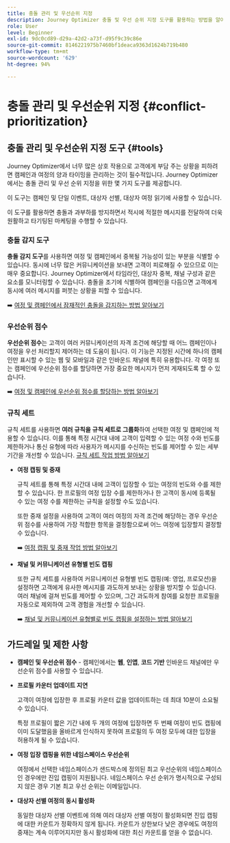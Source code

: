 ```yaml
---
title: 충돌 관리 및 우선순위 지정
description: Journey Optimizer 충돌 및 우선 순위 지정 도구를 활용하는 방법을 알아봅니다.
role: User
level: Beginner
exl-id: 9dc0cd89-d29a-42d2-a73f-d95f9c39c86e
source-git-commit: 8146221975b7460bf1deaca9363d1624b719b480
workflow-type: tm+mt
source-wordcount: '629'
ht-degree: 94%

---
```


# 충돌 관리 및 우선순위 지정 {#conflict-prioritization}

## 충돌 관리 및 우선순위 지정 도구 {#tools}

Journey Optimizer에서 너무 많은 상호 작용으로 고객에게 부담 주는 상황을 피하려면 캠페인과 여정의 양과 타이밍을 관리하는 것이 필수적입니다. Journey Optimizer에서는 충돌 관리 및 우선 순위 지정을 위한 몇 가지 도구를 제공합니다.

이 도구는 캠페인 및 단일 이벤트, 대상자 선별, 대상자 여정 읽기에 사용할 수 있습니다.

이 도구를 활용하면 충돌과 과부하를 방지하면서 적시에 적절한 메시지를 전달하여 더욱 원활하고 타기팅된 마케팅을 수행할 수 있습니다.

### 충돌 감지 도구

**충돌 감지 도구**&#x200B;를 사용하면 여정 및 캠페인에서 중복될 가능성이 있는 부분을 식별할 수 있습니다. 동시에 너무 많은 커뮤니케이션을 보내면 고객이 피로해질 수 있으므로 이는 매우 중요합니다. Journey Optimizer에서 타임라인, 대상자 중복, 채널 구성과 같은 요소를 모니터링할 수 있습니다. 충돌을 조기에 식별하여 캠페인을 다듬으면 고객에게 동시에 여러 메시지를 퍼붓는 상황을 피할 수 있습니다.

➡️ [여정 및 캠페인에서 잠재적인 충돌을 감지하는 방법 알아보기](conflicts.md)

### 우선순위 점수

**우선순위 점수**&#x200B;는 고객이 여러 커뮤니케이션의 자격 조건에 해당할 때 어느 캠페인이나 여정을 우선 처리할지 제어하는 데 도움이 됩니다. 이 기능은 지정된 시간에 하나의 캠페인만 표시할 수 있는 웹 및 모바일과 같은 인바운드 채널에 특히 유용합니다. 각 여정 또는 캠페인에 우선순위 점수를 할당하면 가장 중요한 메시지가 먼저 게재되도록 할 수 있습니다.

➡️ [여정 및 캠페인에 우선순위 점수를 할당하는 방법 알아보기](priority-scores.md)

### 규칙 세트

규칙 세트를 사용하면 **여러 규칙을 규칙 세트로 그룹화**&#x200B;하여 선택한 여정 및 캠페인에 적용할 수 있습니다. 이를 통해 특정 시간대 내에 고객이 입력할 수 있는 여정 수와 빈도를 제한하거나 통신 유형에 따라 사용자가 메시지를 수신하는 빈도를 제어할 수 있는 세부 기간을 개선할 수 있습니다. [규칙 세트 작업 방법 알아보기](../conflict-prioritization/rule-sets.md)

* **여정 캡핑 및 중재**

  규칙 세트를 통해 특정 시간대 내에 고객이 입장할 수 있는 여정의 빈도와 수를 제한할 수 있습니다. 한 프로필의 여정 입장 수를 제한하거나 한 고객이 동시에 등록될 수 있는 여정 수를 제한하는 규칙을 설정할 수도 있습니다.

  또한 중재 설정을 사용하여 고객이 여러 여정의 자격 조건에 해당하는 경우 우선순위 점수를 사용하여 가장 적합한 항목을 결정함으로써 어느 여정에 입장할지 결정할 수 있습니다.

  ➡️ [여정 캡핑 및 중재 작업 방법 알아보기](journey-capping.md)

* **채널 및 커뮤니케이션 유형별 빈도 캡핑**

  또한 규칙 세트를 사용하여 커뮤니케이션 유형별 빈도 캡핑(예: 영업, 프로모션)을 설정하면 고객에게 유사한 메시지를 과도하게 보내는 상황을 방지할 수 있습니다. 여러 채널에 걸쳐 빈도를 제어할 수 있으며, 그간 과도하게 참여를 요청한 프로필을 자동으로 제외하여 고객 경험을 개선할 수 있습니다.

  ➡️ [채널 및 커뮤니케이션 유형별로 빈도 캡핑을 설정하는 방법 알아보기](../conflict-prioritization/channel-capping.md)

## 가드레일 및 제한 사항

* **캠페인 및 우선순위 점수** - 캠페인에서는 **웹**, **인앱**, **코드 기반** 인바운드 채널에만 우선순위 점수를 사용할 수 있습니다.

* **프로필 카운터 업데이트 지연**

  고객이 여정에 입장한 후 프로필 카운터 값을 업데이트하는 데 최대 10분이 소요될 수 있습니다.

  특정 프로필이 짧은 기간 내에 두 개의 여정에 입장하면 두 번째 여정이 빈도 캡핑에 이미 도달했음을 올바르게 인식하지 못하여 프로필의 두 여정 모두에 대한 입장을 허용하게 될 수 있습니다.

* **여정 입장 캡핑을 위한 네임스페이스 우선순위**

  여정에서 선택한 네임스페이스가 샌드박스에 정의된 최고 우선순위의 네임스페이스인 경우에만 진입 캡핑이 지원됩니다. 네임스페이스 우선 순위가 명시적으로 구성되지 않은 경우 기본 최고 우선 순위는 이메일입니다.

* **대상자 선별 여정의 동시 활성화**

  동일한 대상자 선별 이벤트에 의해 여러 대상자 선별 여정이 활성화되면 진입 캡핑에 대한 카운트가 정확하지 않게 됩니다. 카운트가 상한보다 낮은 경우에도 여정의 중재는 계속 이루어지지만 동시 활성화에 대한 최신 카운트를 얻을 수 없습니다.

